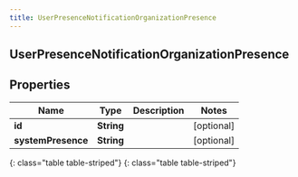 ```yaml
---
title: UserPresenceNotificationOrganizationPresence
---
```

## UserPresenceNotificationOrganizationPresence


## Properties

| Name | Type | Description | Notes |
| ------------ | ------------- | ------------- | ------------- |
| **id** | **String** |  |  [optional] |
| **systemPresence** | **String** |  |  [optional] |
{: class="table table-striped"}
{: class="table table-striped"}


